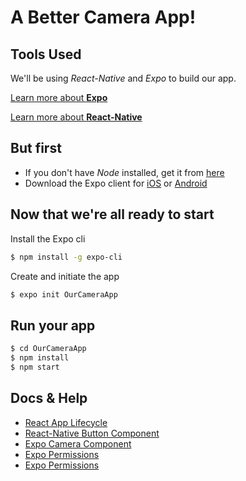 # A Better Camera App!

## Tools Used

We'll be using *React-Native* and *Expo* to build our app.

[Learn more about **Expo**](https://expo.io/)

[Learn more about **React-Native**](https://facebook.github.io/react-native/)

## But first
- If you don't have *Node* installed, get it from [here](https://nodejs.org/en/)
- Download the Expo client for [iOS](https://itunes.apple.com/us/app/expo-client/id982107779?mt=8) or [Android](https://play.google.com/store/apps/details?id=host.exp.exponent&hl=en)
  
## Now that we're all ready to start

Install the Expo cli
```bash
$ npm install -g expo-cli
```

Create and initiate the app
```bash
$ expo init OurCameraApp
```

## Run your app
```bash
$ cd OurCameraApp
$ npm install
$ npm start
```


## Docs & Help
- [React App Lifecycle](http://projects.wojtekmaj.pl/react-lifecycle-methods-diagram/)
- [React-Native Button Component](https://facebook.github.io/react-native/docs/button)
- [Expo Camera Component](https://docs.expo.io/versions/latest/sdk/camera)
- [Expo Permissions](https://docs.expo.io/versions/latest/sdk/permissions)
- [Expo Permissions](https://docs.expo.io/versions/latest/sdk/permissions)
